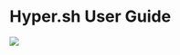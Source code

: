 # Hyper.sh User Guide

![](https://trello-attachments.s3.amazonaws.com/5700ea0da7030dcf7485ed70/57ac415d5c5774e392d184a5/f25604f06fa3112d3eb6d00902b882d8/twitter.png)
